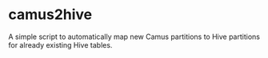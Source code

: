 camus2hive
==========

A simple script to automatically map new Camus partitions to Hive partitions for already existing Hive tables.
